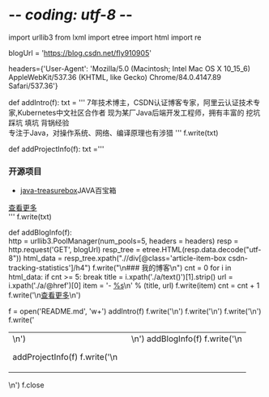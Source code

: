 # -*- coding: utf-8 -*-
import urllib3
from lxml import etree
import html
import re

blogUrl = 'https://blog.csdn.net/fly910905'

headers={'User-Agent': 'Mozilla/5.0 (Macintosh; Intel Mac OS X 10_15_6) AppleWebKit/537.36 (KHTML, like Gecko) Chrome/84.0.4147.89 Safari/537.36'} 

def addIntro(f):
	txt = ''' 
7年技术博主，CSDN认证博客专家，阿里云认证技术专家,Kubernetes中文社区合作者
现为某厂Java后端开发工程师，拥有丰富的 挖坑 踩坑 填坑 背锅经验     
专注于Java，对操作系统、网络、编译原理也有涉猎
''' 
	f.write(txt)

def addProjectInfo(f):
	txt ='''
### 开源项目  
- [java-treasurebox](https://github.com/FLY-Open-DevOps/java-treasurebox)JAVA百宝箱   

   
[查看更多](https://github.com/Fly0905/)     
	''' 
	f.write(txt) 


def addBlogInfo(f):  
	http = urllib3.PoolManager(num_pools=5, headers = headers)
	resp = http.request('GET', blogUrl)
	resp_tree = etree.HTML(resp.data.decode("utf-8"))
	html_data = resp_tree.xpath(".//div[@class='article-item-box csdn-tracking-statistics']/h4") 
	f.write("\n### 我的博客\n")
	cnt = 0
	for i in html_data: 
		if cnt >= 5:
			break
		title = i.xpath('./a/text()')[1].strip()
		url = i.xpath('./a/@href')[0] 
		item = '- [%s](%s)\n' % (title, url)
		f.write(item)
		cnt = cnt + 1
	f.write('\n[查看更多](https://blog.csdn.net/fly910905/)\n')

f = open('README.md', 'w+')
addIntro(f)
f.write('<table><tr>\n')
f.write('<td valign="top" width="50%">\n')

addProjectInfo(f)
f.write('\n</td>\n')
f.write('<td valign="top" width="50%">\n')
addBlogInfo(f)
f.write('\n</td>\n')
f.write('</tr></table>\n')
f.close

